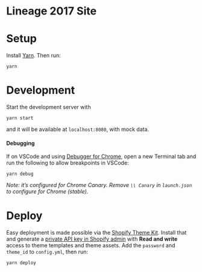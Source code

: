 # Lineage 2017 Site

# Setup

Install [Yarn](https://yarnpkg.com/en/). Then run:

```
yarn
```

# Development

Start the development server with

```
yarn start
```

and it will be available at `localhost:8080`, with mock data.

#### Debugging

If on VSCode and using [Debugger for Chrome](https://marketplace.visualstudio.com/items?itemName=msjsdiag.debugger-for-chrome),
open a new Terminal tab and run the following to allow breakpoints in VSCode:

```
yarn debug
```

_Note: it’s configured for Chrome Canary. Remove `\\ Canary` in `launch.json` to
configure for Chrome (stable)._

# Deploy

Easy deployment is made possible via
the [Shopify Theme Kit](https://shopify.github.io/themekit/). Install that and
generate a [private API key in Shopify
admin](https://help.shopify.com/manual/apps/private-apps#generate-credentials-from-the-shopify-admin) with **Read
and write** access to theme templates and theme assets. Add the `password` and
`theme_id` to `config.yml`, then run:

```
yarn deploy
```
